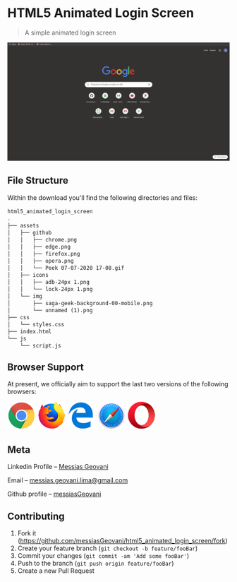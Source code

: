 # HTML5 Animated Login Screen

> A simple animated login screen

<img src="/assets/github/Peek 07-07-2020 17-08.gif"> 


## File Structure

Within the download you'll find the following directories and files:

```
html5_animated_login_screen
.
├── assets
│   ├── github
│   │   ├── chrome.png
│   │   ├── edge.png
│   │   ├── firefox.png
│   │   ├── opera.png
│   │   └── Peek 07-07-2020 17-08.gif
│   ├── icons
│   │   ├── adb-24px 1.png
│   │   └── lock-24px 1.png
│   └── img
│       ├── saga-geek-background-00-mobile.png
│       └── unnamed (1).png
├── css
│   └── styles.css
├── index.html
└── js
    └── script.js

```

## Browser Support

At present, we officially aim to support the last two versions of the following browsers:

<img src="/assets/github/chrome.png" width="64" height="64"> <img src="/assets/github/firefox.png" width="64" height="64"> <img src="/assets/github/edge.png" width="64" height="64"> <img src="/assets/github/safari.png" width="64" height="64"> <img src="/assets/github/opera.png" width="64" height="64">

## Meta

Linkedin Profile – [Messias Geovani](https://www.linkedin.com/in/messiasgeovani/) 

Email – messias.geovani.lima@gmail.com

Github profile – [messiasGeovani](https://github.com/messiasGeovani)

## Contributing

1. Fork it (<https://github.com/messiasGeovani/html5_animated_login_screen/fork>)
2. Create your feature branch (`git checkout -b feature/fooBar`)
3. Commit your changes (`git commit -am 'Add some fooBar'`)
4. Push to the branch (`git push origin feature/fooBar`)
5. Create a new Pull Request

